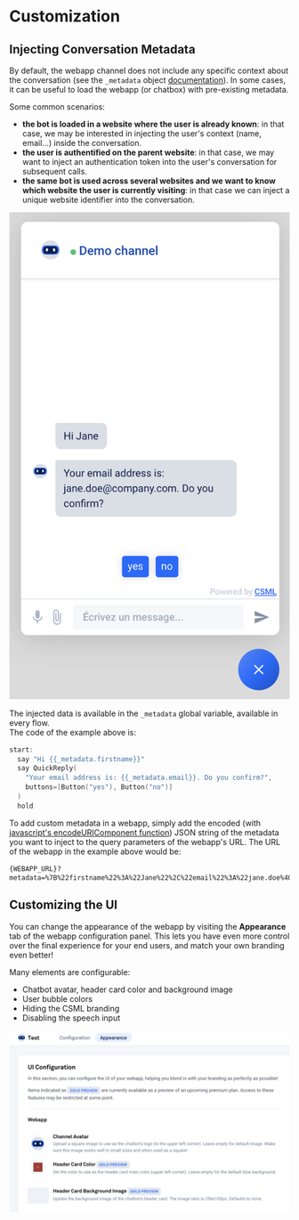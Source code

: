 # Customization

## Injecting Conversation Metadata

By default, the webapp channel does not include any specific context about the conversation (see the `_metadata`  object [documentation](https://docs.csml.dev/language/memory/temporary-and-long-term-variables#user-context)). In some cases, it can be useful to load the webapp (or chatbox) with pre-existing metadata.

Some common scenarios:

* **the bot is loaded in a website where the user is already known**: in that case, we may be interested in injecting the user's context (name, email...) inside the conversation.
* **the user is authentified on the parent website**: in that case, we may want to inject an authentication token into the user's conversation for subsequent calls.
* **the same bot is used across several websites and we want to know which website the user is currently visiting**: in that case we can inject a unique website identifier into the conversation.

![In this example, the chatbot already knows the user's email address and first name](<../../.gitbook/assets/image (68).png>)

The injected data is available in the `_metadata` global variable, available in every flow.\
The code of the example above is:

```cpp
start:
  say "Hi {{_metadata.firstname}}"
  say QuickReply(
    "Your email address is: {{_metadata.email}}. Do you confirm?",
    buttons=[Button("yes"), Button("no")]
  )
  hold
```

To add custom metadata in a webapp, simply add the encoded (with [javascript's encodeURIComponent function](https://developer.mozilla.org/en-US/docs/Web/JavaScript/Reference/Global_Objects/encodeURIComponent)) JSON string of the metadata you want to inject to the query parameters of the webapp's URL. The URL of the webapp in the example above would be:

```
{WEBAPP_URL}?metadata=%7B%22firstname%22%3A%22Jane%22%2C%22email%22%3A%22jane.doe%40company.com%22%7D
```

## Customizing the UI

You can change the appearance of the webapp by visiting the **Appearance** tab of the webapp configuration panel. This lets you have even more control over the final experience for your end users, and match your own branding even better!

Many elements are configurable:

* Chatbot avatar, header card color and background image
* User bubble colors
* Hiding the CSML branding
* Disabling the speech input

![](<../../.gitbook/assets/image (85).png>)

